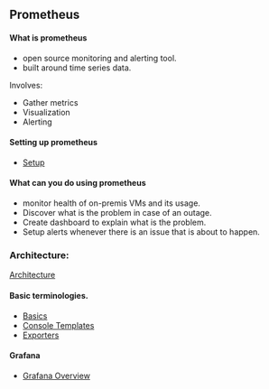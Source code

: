 ## Prometheus

#### What is prometheus

- open source monitoring and alerting tool. 
- built around time series data. 

Involves:
- Gather metrics
- Visualization
- Alerting

#### Setting up prometheus
- [Setup](setup/from-binaries/readme.md)

#### What can you do using prometheus
- monitor health of on-premis VMs and its usage. 
- Discover what is the problem in case of an outage. 
- Create  dashboard to explain what is the problem. 
- Setup alerts whenever there is an issue that is about to happen. 

### Architecture:
[Architecture](overview/Architecture/readme.md)


#### Basic terminologies.
- [Basics](overview/basics/readme.md)
- [Console Templates](overview/console-templates/readme.md)
- [Exporters](overview/exporter/readme.md)


#### Grafana
- [Grafana Overview](overview/grafana/readme.md)

